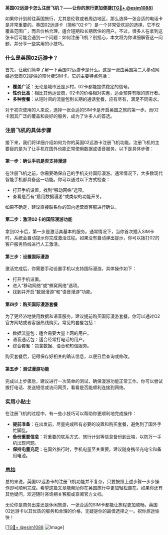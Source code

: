 **英国02远游卡怎么注册飞机？——让你的旅行更加便捷[[TG💪+ @esim1088](https://t.me/s/esim1088)]**

如果你计划前往英国旅行，尤其是伦敦或者周边地区，那么选择一张合适的电话卡是非常重要的。英国02远游卡（简称“02卡”）是一个非常受欢迎的选择，它不仅覆盖范围广，而且价格合理，适合短期和长期居住的用户。不过，很多人在拿到这张卡后可能会遇到一个问题：如何注册飞机？别担心，本文将为你详细解答这一问题，并分享一些实用的小技巧。

### 什么是英国02远游卡？

首先，让我们简单了解一下英国02远游卡是什么。这是一张由英国第二大移动网络运营商O2提供的预付费SIM卡。它的主要特点包括：

- **覆盖广泛**：无论是城市还是乡村，02卡都能提供稳定的信号。
- **性价比高**：相比其他运营商，02卡的价格相对实惠，适合预算有限的旅行者。
- **多种套餐**：从短时间的流量包到长期的通话套餐，应有尽有，满足不同需求。

对于初次使用的人来说，选择一张合适的SIM卡是开启英国之旅的第一步。而02卡因其广泛的覆盖和良好的服务，成为了许多人的首选。

### 注册飞机的具体步骤

接下来，我们将详细介绍如何为你的英国02远游卡注册飞机功能。注册飞机的主要目的是为了让手机在国外也能正常使用数据或语音服务。以下是具体步骤：

#### 第一步：确认手机是否支持漫游
在注册飞机之前，你需要确保自己的手机支持国际漫游。通常情况下，大多数现代智能手机都具备这一功能。你可以通过以下方式检查：
- 打开手机设置，找到“移动网络”选项。
- 查看是否有“启用数据漫游”或类似的功能开关。

如果不确定，建议直接联系你的国内运营商客服进行确认。

#### 第二步：激活02卡的国际漫游功能
拿到02卡后，第一步是激活其基本的服务。通常情况下，当你首次插入SIM卡时，系统会自动提示你完成激活过程。如果没有自动弹出提示，你可以拨打02的客户服务热线进行人工激活。

#### 第三步：设置国际漫游
激活完成后，你需要手动设置手机以支持国际漫游。具体操作如下：
- 打开手机设置。
- 进入“移动网络”或“蜂窝网络”选项。
- 找到并开启“数据漫游”和“语音漫游”功能。

#### 第四步：购买国际漫游套餐
为了更经济地使用数据和语音服务，建议提前购买国际漫游套餐。你可以通过O2官方网站或者客服热线购买。常见的套餐包括：
- 数据流量包：适合需要大量上网的用户。
- 语音通话包：适合经常打电话的用户。
- 综合套餐：包含数据、语音和短信服务。

购买套餐后，记得保存好相关的确认信息，以便日后查询或修改。

#### 第五步：测试漫游功能
完成以上步骤后，建议进行一次简单的测试，确保漫游功能正常工作。你可以尝试拨打电话、发送短信或访问网页，看看是否能顺利连接到网络。

### 实用小贴士

在注册飞机的过程中，有一些小技巧可以帮助你更顺利地完成操作：

- **提前准备**：在出发前，尽量完成所有必要的设置和购买套餐，避免到了国外手忙脚乱。
- **备份重要信息**：将重要的联系方式、旅行计划等信息备份到云端，以防万一手机出现问题。
- **保持电量充足**：在国外旅行时，手机电量至关重要。建议随身携带充电宝和备用电池。

### 总结

总的来说，英国02远游卡的注册飞机功能并不复杂，只要按照上述步骤一步步操作即可顺利完成。希望这篇文章能帮助你在英国旅行中更加轻松自在。如果你还有其他疑问，欢迎随时咨询相关客服或查阅官方文档。

无论你是商务出差还是休闲旅游，一张合适的SIM卡都能让旅程更加顺畅。英国02远游卡以其优质的服务和合理的价格，无疑是你的最佳选择之一。祝你旅途愉快！

[[TG💪+ @esim1088](https://t.me/s/esim1088) ![Image](https://i.postimg.cc/4NQfJmqS/Snipaste-2025-05-13-00-14-12.png)]